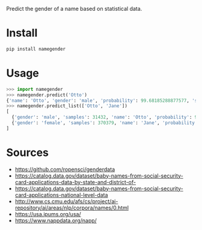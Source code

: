 Predict the gender of a name based on statistical data.

# Install
```bash
pip install namegender
```

# Usage
```python
>>> import namegender
>>> namegender.predict('Otto')
{'name': 'Otto', 'gender': 'male', 'probability': 99.68185288877577, 'samples': 31432}
>>> namegender.predict_list(['Otto', 'Jane'])
[
  {'gender': 'male', 'samples': 31432, 'name': 'Otto', 'probability': 99.68185288877577}, 
  {'gender': 'female', 'samples': 370379, 'name': 'Jane', 'probability': 99.69382713382778}
]
```

# Sources
* https://github.com/ropensci/genderdata
* https://catalog.data.gov/dataset/baby-names-from-social-security-card-applications-data-by-state-and-district-of-
* https://catalog.data.gov/dataset/baby-names-from-social-security-card-applications-national-level-data
* http://www.cs.cmu.edu/afs/cs/project/ai-repository/ai/areas/nlp/corpora/names/0.html
* https://usa.ipums.org/usa/
* https://www.nappdata.org/napp/
